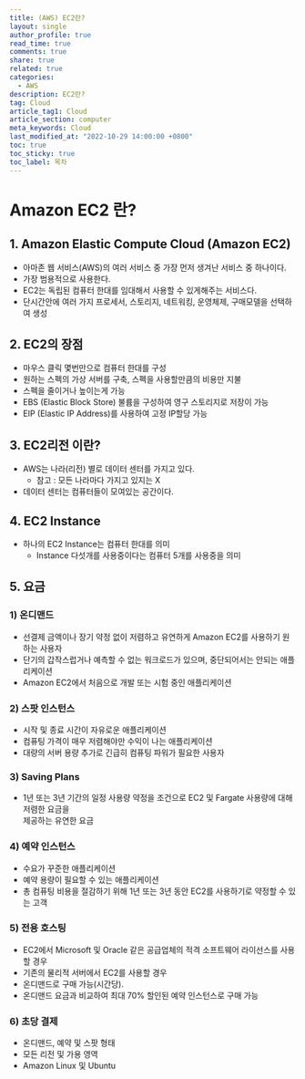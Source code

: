 ```yaml
---
title: (AWS) EC2란?
layout: single
author_profile: true
read_time: true
comments: true
share: true
related: true
categories:
  - AWS
description: EC2란?
tag: Cloud
article_tag1: Cloud
article_section: computer
meta_keywords: Cloud
last_modified_at: "2022-10-29 14:00:00 +0800"
toc: true
toc_sticky: true
toc_label: 목차
---
```


# Amazon EC2 란?

## 1. Amazon Elastic Compute Cloud (Amazon EC2)

- 아마존 웹 서비스(AWS)의 여러 서비스 중 가장 먼저 생겨난 서비스 중 하나이다.
- 가장 범용적으로 사용한다.
- EC2는 독립된 컴퓨터 한대를 임대해서 사용할 수 있게해주는 서비스다.
- 단시간안에 여러 가지 프로세서, 스토리지, 네트워킹, 운영체제, 구매모델을 선택하여 생성

## 2. EC2의 장점

- 마우스 클릭 몇번만으로 컴퓨터 한대를 구성
- 원하는 스펙의 가상 서버를 구축, 스펙을 사용할만큼의 비용만 지불
- 스펙을 줄이거나 높이는게 가능
- EBS (Elastic Block Store) 불륨을 구성하여 영구 스토리지로 저장이 가능
- EIP (Elastic IP Address)를 사용하여 고정 IP할당 가능

## 3. EC2리전 이란?

- AWS는 나라(리전) 별로 데이터 센터를 가지고 있다.
  - 참고 : 모든 나라마다 가지고 있지는 X
- 데이터 센터는 컴퓨터들이 모여있는 공간이다.

## 4. EC2 Instance

- 하나의 EC2 Instance는 컴퓨터 한대를 의미
  - Instance 다섯개를 사용중이다는 컴퓨터 5개를 사용중을 의미

## 5. 요금

### 1) 온디맨드

- 선결제 금액이나 장기 약정 없이 저렴하고 유연하게 Amazon EC2를 사용하기 원하는 사용자
- 단기의 갑작스럽거나 예측할 수 없는 워크로드가 있으며, 중단되어서는 안되는 애플리케이션
- Amazon EC2에서 처음으로 개발 또는 시험 중인 애플리케이션

### 2) 스팟 인스턴스

- 시작 및 종료 시간이 자유로운 애플리케이션
- 컴퓨팅 가격이 매우 저렴해야만 수익이 나는 애플리케이션
- 대량의 서버 용량 추가로 긴급히 컴퓨팅 파워가 필요한 사용자

### 3) Saving Plans

- 1년 또는 3년 기간의 일정 사용량 약정을 조건으로 EC2 및 Fargate 사용량에 대해 저렴한 요금을  
  제공하는 유연한 요금

### 4) 예약 인스턴스

- 수요가 꾸준한 애플리케이션
- 예약 용량이 필요할 수 있는 애플리케이션
- 총 컴퓨팅 비용을 절감하기 위해 1년 또는 3년 동안 EC2를 사용하기로 약정할 수 있는 고객

### 5) 전용 호스팅

- EC2에서 Microsoft 및 Oracle 같은 공급업체의 적격 소프트웨어 라이선스를 사용할 경우
- 기존의 물리적 서버에서 EC2를 사용할 경우
- 온디맨드로 구매 가능(시간당).
- 온디맨드 요금과 비교하여 최대 70% 할인된 예약 인스턴스로 구매 가능

### 6) 초당 결제

- 온디맨드, 예약 및 스팟 형태
- 모든 리전 및 가용 영역
- Amazon Linux 및 Ubuntu
